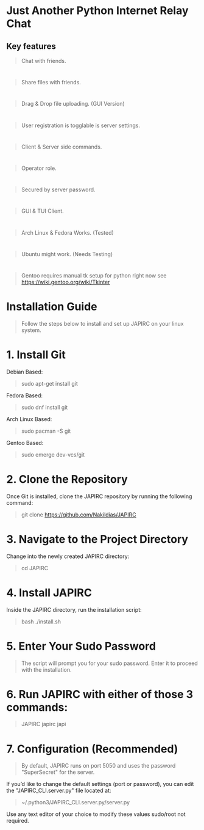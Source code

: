 # Just Another Python Internet Relay Chat
## Key features
> Chat with friends.
#
> Share files with friends.
#
> Drag & Drop file uploading. (GUI Version)
#
> User registration is togglable is server settings.
#
> Client & Server side commands.
#
> Operator role.
#
> Secured by server password.
#
> GUI & TUI Client.
#
> Arch Linux & Fedora Works. (Tested)
#
> Ubuntu might work. (Needs Testing)
#
> Gentoo requires manual tk setup for python right now see https://wiki.gentoo.org/wiki/Tkinter
#

# Installation Guide

> Follow the steps below to install and set up JAPIRC on your linux system.
# 1. Install Git

Debian Based:

> sudo apt-get install git

Fedora Based:

> sudo dnf install git

Arch Linux Based:

> sudo pacman -S git

Gentoo Based:

> sudo emerge dev-vcs/git

# 2. Clone the Repository

Once Git is installed, clone the JAPIRC repository by running the following command:

> git clone https://github.com/Nakildias/JAPIRC

# 3. Navigate to the Project Directory

Change into the newly created JAPIRC directory:

> cd JAPIRC

# 4. Install JAPIRC

Inside the JAPIRC directory, run the installation script:

> bash ./install.sh

# 5. Enter Your Sudo Password

> The script will prompt you for your sudo password. Enter it to proceed with the installation.

# 6. Run JAPIRC with either of those 3 commands:

> JAPIRC
> japirc
> japi

# 7. Configuration (Recommended)

> By default, JAPIRC runs on port 5050 and uses the password "SuperSecret" for the server.

If you’d like to change the default settings (port or password), you can edit the "JAPIRC_CLI.server.py" file located at:

> ~/.python3/JAPIRC_CLI.server.py/server.py

Use any text editor of your choice to modify these values sudo/root not required.

  
